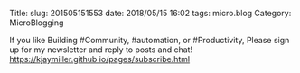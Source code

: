 Title:
slug: 201505151553
date: 2018/05/15 16:02
tags: micro.blog
Category: MicroBlogging

If you like Building #Community, #automation, or #Productivity, Please sign up for my newsletter and reply to posts and chat! https://kjaymiller.github.io/pages/subscribe.html
